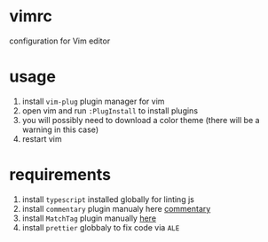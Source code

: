 # vimrc
configuration for Vim editor

# usage
1. install `vim-plug` plugin manager for vim
2. open vim and run `:PlugInstall` to install plugins
3. you will possibly need to download a color theme (there will be a warning in this case)
4. restart vim

# requirements
1. install `typescript` installed globally for linting js
2. install `commentary` plugin manualy here [commentary](https://github.com/tpope/vim-commentary)
3. install `MatchTag` plugin manually [here](https://www.vim.org/scripts/script.php?script_id=3818)
3. install  `prettier` globbaly to fix code via `ALE`
